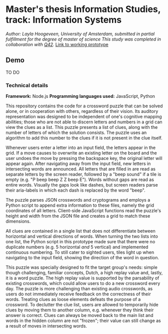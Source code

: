 # Master's thesis Information Studies, track: Information Systems

*Author: Layla Hoogeveen, University of Amsterdam, submitted in partial fulfillment for the degree of master of science*
*This study was completed in collaboration with [Q42](https://www.q42.nl/).*
[Link to working prototype](https://layla.nl/kruiswoord/)

## Demo

TO DO

### Technical details
**Framework:** Node.js
**Programming languages used:** JavaScript, Python


This repository contains the code for a crossword puzzle that can be solved alone, or in cooperation with others, regardless of their vision. Its auditory representation was designed to be independent of one's cognitive mapping abilities; those who are not able to discern letters and numbers in a grid can view the clues as a list. This puzzle presents a list of clues, along with the number of letters of which the solution consists. The puzzle uses an algorithm to add this number to the clues if it is not present in the clue itself.

Whenever users enter a letter into an input field, the letters appear in the grid. If a move causes to overwrite an existing letter on the board and the user undoes the move by pressing the backspace key, the original letter will appear again. After navigating away from the input field, new letters in intersecting words are announced. All letters that are filled in are read as separate letters by the screen reader, followed by a "beep sound" if a tile is empty (e.g. "P beep beep Z Z beep E"). Words without gaps are read as entire words. Visually the gaps look like dashes, but screen readers parse their aria-labels in which each dash is replaced by the word "beep". 

The puzzle parses JSON crosswords and cryptograms and employs a Python script to append extra information to these files, namely the grid coordinates of all letters. Client-side JavaScript functions read the puzzle's height and width from the JSON file and creates a grid to match these dimensions.

All clues are contained in a single list that does not differentiate between horizontal and vertical directions of words. When turning the two lists into one list, the Python script in this prototype made sure that there were no duplicate numbers (e.g. 5 horizontal *and* 5 vertical) and implemented continuous numbering. To still cater to sighted users, tiles light up when navigating to the input field, showing the direction of the word in question.

This puzzle was specially designed to fit the target group's needs: simple though challenging, familiar concepts, Dutch, a high replay value and, lastly, it is a word puzzle. The high replay value is supported by the parsability of existing crosswords, which could allow users to do a new crossword every day. The puzzle is more challenging than existing audio crosswords, as users do not immediately receive feedback on the correctness of their words. Treating clues as loose elements defeats the purpose of a crossword. To declutter the clue list, users are allowed to temporarily hide clues by moving them to another column, e.g. whenever they think their answer is correct. Clues can always be moved back to the main list and words in the hidden column are not "frozen"; their value can still change as a result of moves in intersecting words.
